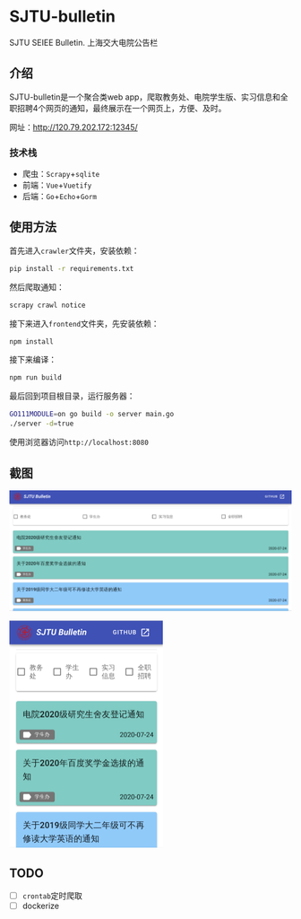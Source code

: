 # SJTU-bulletin
SJTU SEIEE Bulletin. 上海交大电院公告栏

## 介绍

SJTU-bulletin是一个聚合类web app，爬取教务处、电院学生版、实习信息和全职招聘4个网页的通知，最终展示在一个网页上，方便、及时。

网址：http://120.79.202.172:12345/

### 技术栈

+ 爬虫：`Scrapy`+`sqlite`
+ 前端：`Vue`+`Vuetify`
+ 后端：`Go`+`Echo`+`Gorm`

## 使用方法

首先进入`crawler`文件夹，安装依赖：

```bash
pip install -r requirements.txt
```

然后爬取通知：

```bash
scrapy crawl notice
```

接下来进入`frontend`文件夹，先安装依赖：

```bash
npm install
```

接下来编译：

```bash
npm run build
```

最后回到项目根目录，运行服务器：

```bash
GO111MODULE=on go build -o server main.go
./server -d=true
```

使用浏览器访问`http://localhost:8080`

## 截图

![](images/computer.png)

<img src="images/phone.png" style="zoom:50%;" />

## TODO

+ [ ] `crontab`定时爬取
+ [ ] dockerize